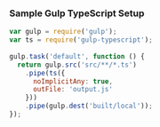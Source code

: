 ### Sample Gulp TypeScript Setup

```javascript
var gulp = require('gulp');
var ts = require('gulp-typescript');
 
gulp.task('default', function () {
  return gulp.src('src/**/*.ts')
    .pipe(ts({
      noImplicitAny: true,
      outFile: 'output.js'
    }))
    .pipe(gulp.dest('built/local'));
});
```